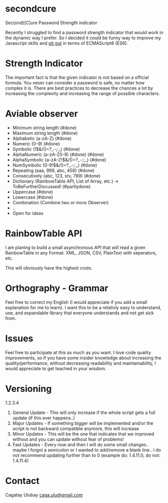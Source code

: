# secondcure
Sec(ond)[C]ure Password Strength indicator

Recently I struggled to find a password strength indicator that would work in the dynamic way I prefer.
So I decided it could be funny way to improve my Javascript skills and [git gut](http://knowyourmeme.com/memes/git-gud) in terms of ECMAScript6 (ES6).

# Strength Indicator

The important fact is that the given indicator is not based on a official formula.
You never can consider a password is safe, no matter how complex it is.
There are best practices to decrease the chances a lot by increasing the complexity
and increasing the range of possible characters.

# Aviable observer

- Minimum string length (#done)
- Maximum string length (#done)
- Alphabetic (a-zA-Z) (#done)
- Numeric (0-9) (#done)
- Symbolic (!$&/()=?,.-;:_) (#done)
- AlphaNumeric (a-zA-Z0-9) (#done) (#done)
- AlphaSymbolic (a-zA-Z!$&/()=?,.-;:_) (#done)
- NumSymbolic (0-9!$&/()=?,.-;:_) (#done)
- Repeating (aaa, 999, abc, 456) (#done)
- Consecutively (abc, 123, stv, 789) (#done)
- Dictionary (RainbowTable API, List of Array, etc.) -> ToBeFurtherDiscussed! (#partlydone)
- Uppercase (#done)
- Lowercase (#done)
- Combination (Combine two or more Observer)
- ..
- Open for ideas

# RainbowTable API

I am planing to build a small asynchronous API that will read a given RainbowTable
in any Format. XML, JSON, CSV, PlainText with seperators, etc.

This will obviously have the highest costs.

# Orthography - Grammar

Feel free to correct my English (I would appreciate if you add a small explanation for me to learn).
I want this to be a relativly easy to understand, use, and expandable library that everyone understands
and not get sick from.

# Issues

Feel free to participate at this as much as you want. I love code quality improvements, so if
you have some insider knowledge about increasing the quality/performance, without decreasing
readability and maintainability, I would appreciate to get teached in your wisdom.

# Versioning

1.2.3.4

1. General Update - This will only increase if the whole script gets a full update (if this ever happens..)
2. Major Updates - If something bigger will be implemented and/or the script is not backward compatible anymore, this will increase
3. Minor Updates - This will be the one that indicates that we improved without and you can update without fear of problems!
4. Fast Updates - Every now and then I will do some small changes.. maybe I forgot a semicolon or I wanted to add/remove a blank line.. I do not recommend updating further than to 0 (example do: 1.4.11.0, do not: 1.4.11.4)

# Contact

Cagatay Ulubay [<caga.ulu@gmail.com>](mailto://caga.ulu@gmail.com)